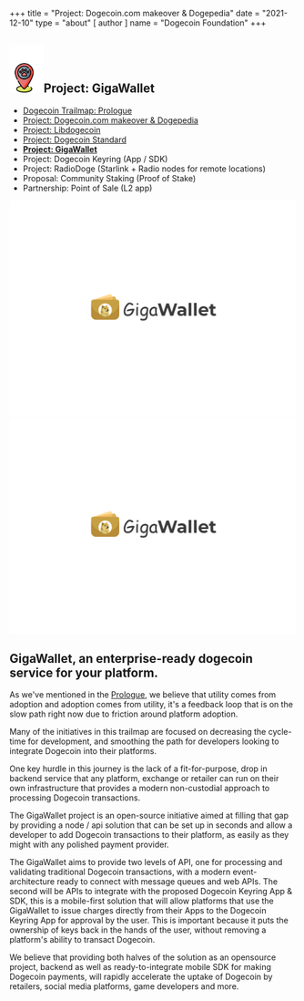+++
title = "Project: Dogecoin.com makeover & Dogepedia"
date = "2021-12-10"
type = "about"
[ author ]
name = "Dogecoin Foundation"
+++

<section class="presentation">
<div class="left">

<div class="title">


 ## <img width="60px" style='display: inline;' src="/marker.png"/>Project: GigaWallet 

<div class="underline"></div>
</div>

<div class="description">
 
* [Dogecoin Trailmap: Prologue](/trailmap/prologue/) 
* [Project: Dogecoin.com makeover & Dogepedia](/trailmap/website/)
* [Project: Libdogecoin](/trailmap/libdogecoin/)
* [Project: Dogecoin Standard](/trailmap/standard/)
* [**Project: GigaWallet**](/trailmap/gigawallet/)
* Project: Dogecoin Keyring (App / SDK)
* Project: RadioDoge (Starlink + Radio nodes for remote locations)
* Proposal: Community Staking (Proof of Stake)
* Partnership: Point of Sale (L2 app) 
</div>

</div>

<div class="right">
<img class="dogegoin-light" src="/logo-gigawallet.jpg" alt="Dogecoin logo">
<img class="dogegoin-dark" src="/logo-gigawallet.jpg" alt="Dogecoin logo">
</div>


</section>

<section class='board'>

## GigaWallet, an enterprise-ready dogecoin service for your platform.

As we've mentioned in the [Prologue](/trailmap/prologue), we believe that utility 
comes from adoption and adoption comes from utility, it's a feedback loop that is 
on the slow path right now due to friction around platform adoption. 

Many of the initiatives in this trailmap are focused on decreasing the cycle-time
for development, and smoothing the path for developers looking to integrate Dogecoin
into their platforms.

One key hurdle in this journey is the lack of a fit-for-purpose, drop in backend
service that any platform, exchange or retailer can run on their own infrastructure
that provides a modern non-custodial approach to processing Dogecoin transactions.

The GigaWallet project is an open-source initiative aimed at filling that gap by
providing a node / api solution that can be set up in seconds and allow a developer
to add Dogecoin transactions to their platform, as easily as they might with any
polished payment provider.

The GigaWallet aims to provide two levels of API, one for processing and validating
traditional Dogecoin transactions, with a modern event-architecture ready to connect
with message queues and web APIs. The second will be APIs to integrate with the
proposed Dogecoin Keyring App & SDK, this is a mobile-first solution that will allow
platforms that use the GigaWallet to issue charges directly from their Apps to the 
Dogecoin Keyring App for approval by the user. This is important because it puts 
the ownership of keys back in the hands of the user, without removing a platform's 
ability to transact Dogecoin.

We believe that providing both halves of the solution as an opensource project, 
backend as well as ready-to-integrate mobile SDK for making Dogecoin payments, will
rapidly accelerate the uptake of Dogecoin by retailers, social media platforms, 
game developers and more. 


</section>
